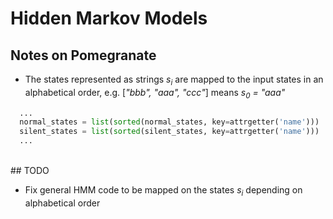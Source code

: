 # Hidden Markov Models

## Notes on Pomegranate

* The states represented as strings _s<sub>i</sub>_ are mapped to the input states in an alphabetical order, e.g. [_"bbb", "aaa", "ccc"_] means _s<sub>0</sub> = "aaa"_

```python
  ...
  normal_states = list(sorted(normal_states, key=attrgetter('name')))
  silent_states = list(sorted(silent_states, key=attrgetter('name')))
  ...
```
 <br/>
## TODO

* Fix general HMM code to be mapped on the states _s<sub>i</sub>_ depending on alphabetical order
